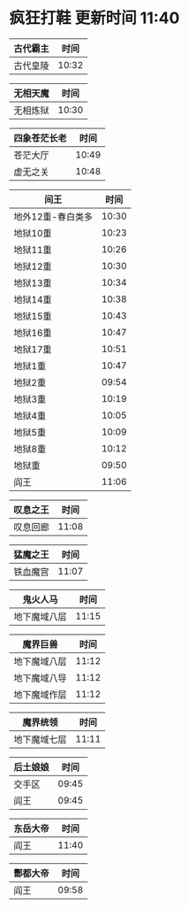 # 疯狂打鞋 更新时间 11:40

| 古代霸主   | 时间    |
|--------|-------|
| 古代皇陵 | 10:32 |

| 无相天魔   | 时间    |
|--------|-------|
| 无相炼狱 | 10:30 |

| 四象苍茫长老   | 时间    |
|--------|-------|
| 苍茫大厅 | 10:49 |
| 虚无之关 | 10:48 |

| 间王   | 时间    |
|--------|-------|
| 地外12重-春白类多 | 10:30 |
| 地狱10重 | 10:23 |
| 地狱11重 | 10:26 |
| 地狱12重 | 10:30 |
| 地狱13重 | 10:34 |
| 地狱14重 | 10:38 |
| 地狱15重 | 10:43 |
| 地狱16重 | 10:47 |
| 地狱17重 | 10:51 |
| 地狱1重 | 10:47 |
| 地狱2重 | 09:54 |
| 地狱3重 | 10:19 |
| 地狱4重 | 10:05 |
| 地狱5重 | 10:09 |
| 地狱8重 | 10:12 |
| 地狱重 | 09:50 |
| 阎王 | 11:06 |

| 叹息之王   | 时间    |
|--------|-------|
| 叹息回廊 | 11:08 |

| 猛魔之王   | 时间    |
|--------|-------|
| 铁血魔宫 | 11:07 |

| 鬼火人马   | 时间    |
|--------|-------|
| 地下魔域八层 | 11:15 |

| 魔界巨兽   | 时间    |
|--------|-------|
| 地下魔域八层 | 11:12 |
| 地下魔域八导 | 11:12 |
| 地下魔域作层 | 11:12 |

| 魔界统领   | 时间    |
|--------|-------|
| 地下魔域七层 | 11:11 |

| 后土娘娘   | 时间    |
|--------|-------|
| 交手区 | 09:45 |
| 阎王 | 09:45 |

| 东岳大帝   | 时间    |
|--------|-------|
| 阎王 | 11:40 |

| 酆都大帝   | 时间    |
|--------|-------|
| 阎王 | 09:58 |